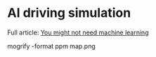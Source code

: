 # AI driving simulation

Full article: [You might not need machine learning][a]

[a]: https://nullprogram.com/blog/2020/11/24/


mogrify -format ppm map.png
